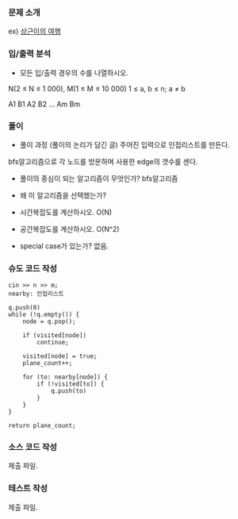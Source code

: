 ### 문제 소개
ex) [상근이의 여행](https://www.acmicpc.net/problem/9372)

### 입/출력 분석
- 모든 입/출력 경우의 수를 나열하시오.

N(2 ≤ N ≤ 1 000), M(1 ≤ M ≤ 10 000)
1 ≤ a, b ≤ n; a ≠ b

A1 B1
A2 B2
...
Am Bm

### 풀이
- 풀이 과정 (풀이의 논리가 담긴 글)
주어진 입력으로 인접리스트를 만든다.

bfs알고리즘으로 각 노드를 방문하며 사용한 edge의 갯수를 센다.

- 풀이의 중심이 되는 알고리즘이 무엇인가?
bfs알고리즘

- 왜 이 알고리즘을 선택했는가?

- 시간복잡도를 계산하시오.
O(N)

- 공간복잡도를 계산하시오.
O(N^2)

- special case가 있는가?
없음.

### 슈도 코드 작성
```
cin >> n >> m;
nearby: 인접리스트

q.push(0)
while (!q.empty()) {
	node = q.pop();

	if (visited[node])
		continue;
	
	visited[node] = true;
	plane_count++;
	
	for (to: nearby[node]) {
		if (!visited[to]) {
			q.push(to)
		}
	}
}

return plane_count;
```

### 소스 코드 작성
제출 파일.

### 테스트 작성
제출 파일.
